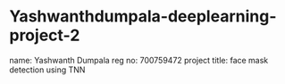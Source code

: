 # Yashwanthdumpala-deeplearning-project-2
name: Yashwanth Dumpala
reg no: 700759472
project title: face mask detection using TNN
